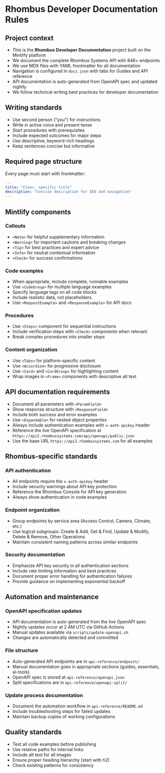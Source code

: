 # Rhombus Developer Documentation Rules

## Project context

- This is the **Rhombus Developer Documentation** project built on the Mintlify platform
- We document the complete Rhombus Systems API with 846+ endpoints
- We use MDX files with YAML frontmatter for all documentation
- Navigation is configured in `docs.json` with tabs for Guides and API reference
- API documentation is auto-generated from OpenAPI spec and updated nightly
- We follow technical writing best practices for developer documentation

## Writing standards

- Use second person ("you") for instructions
- Write in active voice and present tense
- Start procedures with prerequisites
- Include expected outcomes for major steps
- Use descriptive, keyword-rich headings
- Keep sentences concise but informative

## Required page structure

Every page must start with frontmatter:

```yaml
---
title: "Clear, specific title"
description: "Concise description for SEO and navigation"
---
```

## Mintlify components

### Callouts

- `<Note>` for helpful supplementary information
- `<Warning>` for important cautions and breaking changes
- `<Tip>` for best practices and expert advice  
- `<Info>` for neutral contextual information
- `<Check>` for success confirmations

### Code examples

- When appropriate, include complete, runnable examples
- Use `<CodeGroup>` for multiple language examples
- Specify language tags on all code blocks
- Include realistic data, not placeholders
- Use `<RequestExample>` and `<ResponseExample>` for API docs

### Procedures

- Use `<Steps>` component for sequential instructions
- Include verification steps with `<Check>` components when relevant
- Break complex procedures into smaller steps

### Content organization

- Use `<Tabs>` for platform-specific content
- Use `<Accordion>` for progressive disclosure
- Use `<Card>` and `<CardGroup>` for highlighting content
- Wrap images in `<Frame>` components with descriptive alt text

## API documentation requirements

- Document all parameters with `<ParamField>`
- Show response structure with `<ResponseField>`
- Include both success and error examples
- Use `<Expandable>` for nested object properties
- Always include authentication examples with `x-auth-apikey` header
- Reference the live OpenAPI specification at `https://api2.rhombussystems.com/api/openapi/public.json`
- Use the base URL `https://api2.rhombussystems.com` for all examples

## Rhombus-specific standards

### API authentication

- All endpoints require the `x-auth-apikey` header
- Include security warnings about API key protection
- Reference the Rhombus Console for API key generation
- Always show authentication in code examples

### Endpoint organization

- Group endpoints by service area (Access Control, Camera, Climate, etc.)
- Use logical subgroups: Create & Add, Get & Find, Update & Modify, Delete & Remove, Other Operations
- Maintain consistent naming patterns across similar endpoints

### Security documentation

- Emphasize API key security in all authentication sections
- Include rate limiting information and best practices
- Document proper error handling for authentication failures
- Provide guidance on implementing exponential backoff

## Automation and maintenance

### OpenAPI specification updates

- API documentation is auto-generated from the live OpenAPI spec
- Nightly updates occur at 2 AM UTC via GitHub Actions
- Manual updates available via `scripts/update-openapi.sh`
- Changes are automatically detected and committed

### File structure

- Auto-generated API endpoints are in `api-reference/endpoint/`
- Manual documentation goes in appropriate sections (guides, essentials, ai-tools)
- OpenAPI spec is stored at `api-reference/openapi.json`
- Split specifications are in `api-reference/openapi-split/`

### Update process documentation

- Document the automation workflow in `api-reference/README.md`
- Include troubleshooting steps for failed updates
- Maintain backup copies of working configurations

## Quality standards

- Test all code examples before publishing
- Use relative paths for internal links
- Include alt text for all images
- Ensure proper heading hierarchy (start with h2)
- Check existing patterns for consistency
